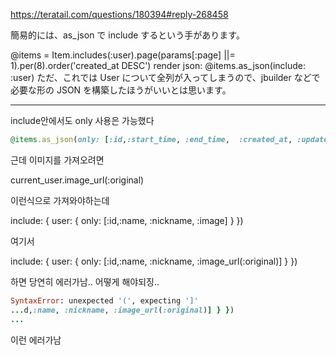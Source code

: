 https://teratail.com/questions/180394#reply-268458

簡易的には、as_json で include するという手があります。

@items = Item.includes(:user).page(params[:page] ||= 1).per(8).order('created_at DESC')
render json: @items.as_json(include: :user)
ただ、これでは User について全列が入ってしまうので、jbuilder などで必要な形の JSON を構築したほうがいいとは思います。

---

include안에서도 only 사용은 가능했다

```ruby
@items.as_json(only: [:id,:start_time, :end_time,  :created_at, :updated_at], include: { user: { only: [:id,:name, :nickname, :image] } })
```

근데 이미지를 가져오려면

current_user.image_url(:original)

이런식으로 가져와야하는데

include: { user: { only: [:id,:name, :nickname, :image] } })

여기서

include: { user: { only: [:id,:name, :nickname, :image_url(:original)] } })

하면 당연히 에러가남.. 어떻게 해야되징..

```ruby
SyntaxError: unexpected '(', expecting ']'
...d,:name, :nickname, :image_url(:original)] } })
...
```

이런 에러가남
